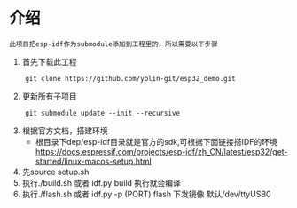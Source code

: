 # 介绍
    此项目把esp-idf作为submodule添加到工程里的，所以需要以下步骤
1. 首先下载此工程
```
    git clone https://github.com/yblin-git/esp32_demo.git
```
2. 更新所有子项目
```
    git submodule update --init --recursive
```
3. 根据官方文档，搭建环境
   - 根目录下dep/esp-idf目录就是官方的sdk,可根据下面链接搭IDF的环境
    https://docs.espressif.com/projects/esp-idf/zh_CN/latest/esp32/get-started/linux-macos-setup.html
4. 先source setup.sh
5. 执行./build.sh 或者 idf.py build
    执行就会编译
6. 执行./flash.sh 或者 idf.py -p (PORT) flash
   下发镜像 默认/dev/ttyUSB0

